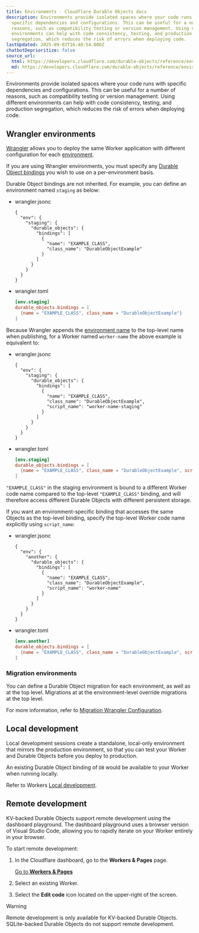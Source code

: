 ```yaml
---
title: Environments · Cloudflare Durable Objects docs
description: Environments provide isolated spaces where your code runs with
  specific dependencies and configurations. This can be useful for a number of
  reasons, such as compatibility testing or version management. Using different
  environments can help with code consistency, testing, and production
  segregation, which reduces the risk of errors when deploying code.
lastUpdated: 2025-09-03T16:40:54.000Z
chatbotDeprioritize: false
source_url:
  html: https://developers.cloudflare.com/durable-objects/reference/environments/
  md: https://developers.cloudflare.com/durable-objects/reference/environments/index.md
---
```


Environments provide isolated spaces where your code runs with specific dependencies and configurations. This can be useful for a number of reasons, such as compatibility testing or version management. Using different environments can help with code consistency, testing, and production segregation, which reduces the risk of errors when deploying code.

## Wrangler environments

[Wrangler](https://developers.cloudflare.com/workers/wrangler/install-and-update/) allows you to deploy the same Worker application with different configuration for each [environment](https://developers.cloudflare.com/workers/wrangler/environments/).

If you are using Wrangler environments, you must specify any [Durable Object bindings](https://developers.cloudflare.com/workers/runtime-apis/bindings/) you wish to use on a per-environment basis.

Durable Object bindings are not inherited. For example, you can define an environment named `staging` as below:

* wrangler.jsonc

  ```jsonc
  {
    "env": {
      "staging": {
        "durable_objects": {
          "bindings": [
            {
              "name": "EXAMPLE_CLASS",
              "class_name": "DurableObjectExample"
            }
          ]
        }
      }
    }
  }
  ```

* wrangler.toml

  ```toml
  [env.staging]
  durable_objects.bindings = [
    {name = "EXAMPLE_CLASS", class_name = "DurableObjectExample"}
  ]
  ```

Because Wrangler appends the [environment name](https://developers.cloudflare.com/workers/wrangler/environments/) to the top-level name when publishing, for a Worker named `worker-name` the above example is equivalent to:

* wrangler.jsonc

  ```jsonc
  {
    "env": {
      "staging": {
        "durable_objects": {
          "bindings": [
            {
              "name": "EXAMPLE_CLASS",
              "class_name": "DurableObjectExample",
              "script_name": "worker-name-staging"
            }
          ]
        }
      }
    }
  }
  ```

* wrangler.toml

  ```toml
  [env.staging]
  durable_objects.bindings = [
    {name = "EXAMPLE_CLASS", class_name = "DurableObjectExample", script_name = "worker-name-staging"}
  ]
  ```

`"EXAMPLE_CLASS"` in the staging environment is bound to a different Worker code name compared to the top-level `"EXAMPLE_CLASS"` binding, and will therefore access different Durable Objects with different persistent storage.

If you want an environment-specific binding that accesses the same Objects as the top-level binding, specify the top-level Worker code name explicitly using `script_name`:

* wrangler.jsonc

  ```jsonc
  {
    "env": {
      "another": {
        "durable_objects": {
          "bindings": [
            {
              "name": "EXAMPLE_CLASS",
              "class_name": "DurableObjectExample",
              "script_name": "worker-name"
            }
          ]
        }
      }
    }
  }
  ```

* wrangler.toml

  ```toml
  [env.another]
  durable_objects.bindings = [
    {name = "EXAMPLE_CLASS", class_name = "DurableObjectExample", script_name = "worker-name"}
  ]
  ```

### Migration environments

You can define a Durable Object migration for each environment, as well as at the top level. Migrations at at the environment-level override migrations at the top level.

For more information, refer to [Migration Wrangler Configuration](https://developers.cloudflare.com/durable-objects/reference/durable-objects-migrations/#migration-wrangler-configuration).

## Local development

Local development sessions create a standalone, local-only environment that mirrors the production environment, so that you can test your Worker and Durable Objects before you deploy to production.

An existing Durable Object binding of `DB` would be available to your Worker when running locally.

Refer to Workers [Local development](https://developers.cloudflare.com/workers/development-testing/bindings-per-env/).

## Remote development

KV-backed Durable Objects support remote development using the dashboard playground. The dashboard playground uses a browser version of Visual Studio Code, allowing you to rapidly iterate on your Worker entirely in your browser.

To start remote development:

1. In the Cloudflare dashboard, go to the **Workers & Pages** page.

   [Go to **Workers & Pages**](https://dash.cloudflare.com/?to=/:account/workers-and-pages)

2. Select an existing Worker.

3. Select the **Edit code** icon located on the upper-right of the screen.

Warning

Remote development is only available for KV-backed Durable Objects. SQLite-backed Durable Objects do not support remote development.
